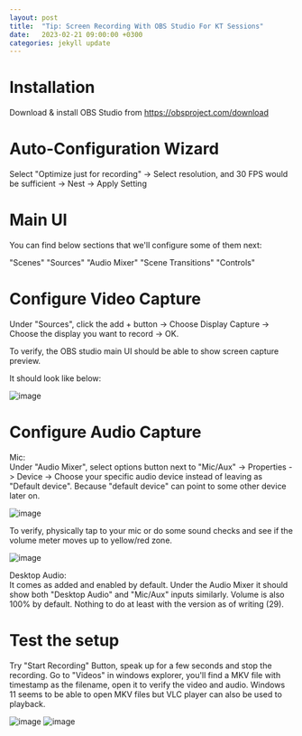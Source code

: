 ```yaml
---
layout: post
title:  "Tip: Screen Recording With OBS Studio For KT Sessions"
date:   2023-02-21 09:00:00 +0300
categories: jekyll update
---
```


# Installation

Download & install OBS Studio from https://obsproject.com/download

# Auto-Configuration Wizard

Select "Optimize just for recording" -> Select resolution, and 30 FPS would be sufficient -> Nest -> Apply Setting

# Main UI

You can find below sections that we'll configure some of them next:

"Scenes" "Sources" "Audio Mixer" "Scene Transitions" "Controls"

# Configure Video Capture

Under "Sources", click the add + button -> Choose Display Capture -> Choose the display you want to record -> OK.  

To verify, the OBS studio main UI should be able to show screen capture preview.

It should look like below:

![image](https://user-images.githubusercontent.com/17779623/220268095-c1dd849d-d617-4367-b806-db2c10a9490b.png)


# Configure Audio Capture

Mic:  
Under "Audio Mixer", select options button next to "Mic/Aux" -> Properties -> Device -> Choose your specific audio device instead of leaving as "Default device". Because "default device" can point to some other device later on.

![image](https://user-images.githubusercontent.com/17779623/220268164-80a9cd5d-a80c-46c3-96eb-9dd1e5b10737.png)

To verify, physically tap to your mic or do some sound checks and see if the volume meter moves up to yellow/red zone.

![image](https://user-images.githubusercontent.com/17779623/220268356-02e37e06-2004-4f60-bfc4-561007f94a3d.png)



Desktop Audio:  
It comes as added and enabled by default. Under the Audio Mixer it should show both "Desktop Audio" and "Mic/Aux" inputs similarly. Volume is also 100% by default. Nothing to do at least with the version as of writing (29).


# Test the setup

Try "Start Recording" Button, speak up for a few seconds and stop the recording. Go to "Videos" in windows explorer, you'll find a MKV file with timestamp as the filename, open it to verify the video and audio. Windows 11 seems to be able to open MKV files but VLC player can also be used to playback.

![image](https://user-images.githubusercontent.com/17779623/220268603-9245bcc2-ff78-498f-bbd6-802c9decb594.png)  ![image](https://user-images.githubusercontent.com/17779623/220268720-113801bf-578c-460e-81d8-42afe710d2a6.png)

